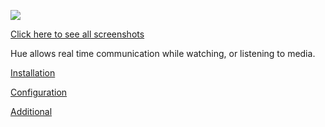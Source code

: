 ![](https://i.imgur.com/bSNwmRv.jpg)

[Click here to see all screenshots](screenshots.md)

Hue allows real time communication while watching, or listening to media.

[Installation](installation.md)

[Configuration](configuration.md)

[Additional](additional.md)